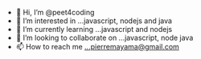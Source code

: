 - 👋 Hi, I’m @peet4coding
- 👀 I’m interested in ...javascript, nodejs and java
- 🌱 I’m currently learning ...javascript and nodejs
- 💞️ I’m looking to collaborate on ...javascript, node java
- 📫 How to reach me ...pierremayama@gmail.com

<!---
peet4hockey/peet4coding is a ✨ special ✨ repository because its `README.md` (this file) appears on your GitHub profile.
You can click the Preview link to take a look at your changes.
--->
